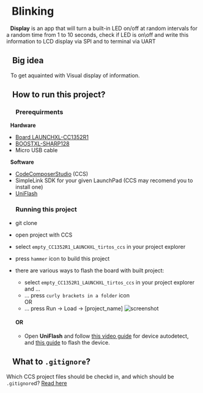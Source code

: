 # &ensp;Blinking
<b> &ensp; Display</b> is an app that will turn a built-in LED on/off at random intervals for a random time from 1 to 10 seconds, check if LED is on\off and write this information to LCD display via SPI and to terminal via UART

## &ensp; Big idea
&ensp; To get aquainted with Visual display of information.

## &ensp; How to run this project?

### &ensp; &ensp; Prerequirments

<b> &ensp; Hardware </b>
 - [Board LAUNCHXL-CC1352R1](https://www.ti.com/tool/LAUNCHXL-CC1352R1#description)
 - [BOOSTXL-SHARP128](https://eu.mouser.com/ProductDetail/Texas-Instruments/BOOSTXL-SHARP128?qs=%2Fha2pyFadug8sNeLPgOgUbT8Nroh4KdKeWSaoSbPhddXVE9nbby%2F%252BQ%3D%3D)
 - Micro USB cable

<b> &ensp; Software </b>
 - [CodeComposerStudio](https://www.ti.com/tool/download/CCSTUDIO) (CCS)
- SimpleLink SDK for your given LaunchPad (CCS may recomend you to install one)
 - [UniFlash](https://www.ti.com/tool/download/UNIFLASH)

 ### &ensp; &ensp; Running this project
 - git clone
 - open project with CCS
 - select `empty_CC1352R1_LAUNCHXL_tirtos_ccs` in your project explorer
 - press `hammer` icon to build this project
 - there are various ways to flash the board with built project:
    - select `empty_CC1352R1_LAUNCHXL_tirtos_ccs` in your project explorer and ...
   - ... press `curly brackets in a folder` icon
   </br>OR
   - ... press Run -> Load -> [project_name]
![screenshot](https://user-images.githubusercontent.com/54025456/109845882-43b68980-7c56-11eb-97dd-72f7ce694c9f.png)

   #### OR
   - Open <b>UniFlash</b> and follow [this video guide](https://www.youtube.com/watch?v=V3-xcRmu5S0&t=51s) for device autodetect, and [this guide](http://software-dl.ti.com/ccs/esd/uniflash/docs/v5_0/quick_start_guide/uniflash_quick_start_guide.html) to flash the device.

## &ensp;  What to `.gitignore`?
Which CCS project files should be checkd in, and which should be `.gitignore`d? [Read here](https://software-dl.ti.com/ccs/esd/documents/sdto_ccs_source-control.html)
